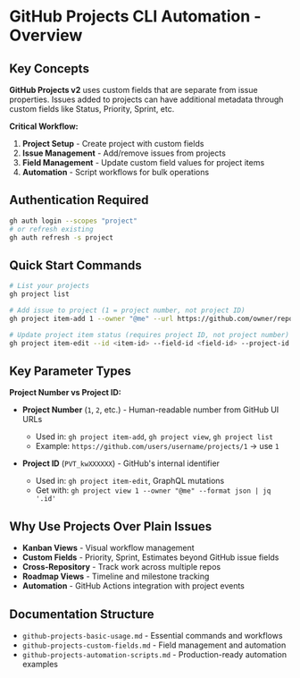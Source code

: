 # GitHub Projects CLI Automation - Overview

## Key Concepts

**GitHub Projects v2** uses custom fields that are separate from issue properties. Issues added to projects can have additional metadata through custom fields like Status, Priority, Sprint, etc.

**Critical Workflow:**

1. **Project Setup** - Create project with custom fields
2. **Issue Management** - Add/remove issues from projects  
3. **Field Management** - Update custom field values for project items
4. **Automation** - Script workflows for bulk operations

## Authentication Required

```bash
gh auth login --scopes "project"
# or refresh existing
gh auth refresh -s project
```

## Quick Start Commands

```bash
# List your projects
gh project list

# Add issue to project (1 = project number, not project ID)
gh project item-add 1 --owner "@me" --url https://github.com/owner/repo/issues/23

# Update project item status (requires project ID, not project number)
gh project item-edit --id <item-id> --field-id <field-id> --project-id <project-id> --single-select-option-id <option-id>
```

## Key Parameter Types

**Project Number vs Project ID:**

- **Project Number** (`1`, `2`, etc.) - Human-readable number from GitHub UI URLs
  - Used in: `gh project item-add`, `gh project view`, `gh project list`
  - Example: `https://github.com/users/username/projects/1` → use `1`

- **Project ID** (`PVT_kwXXXXXX`) - GitHub's internal identifier  
  - Used in: `gh project item-edit`, GraphQL mutations
  - Get with: `gh project view 1 --owner "@me" --format json | jq '.id'`

## Why Use Projects Over Plain Issues

- **Kanban Views** - Visual workflow management
- **Custom Fields** - Priority, Sprint, Estimates beyond GitHub issue fields
- **Cross-Repository** - Track work across multiple repos
- **Roadmap Views** - Timeline and milestone tracking
- **Automation** - GitHub Actions integration with project events

## Documentation Structure

- `github-projects-basic-usage.md` - Essential commands and workflows
- `github-projects-custom-fields.md` - Field management and automation
- `github-projects-automation-scripts.md` - Production-ready automation examples